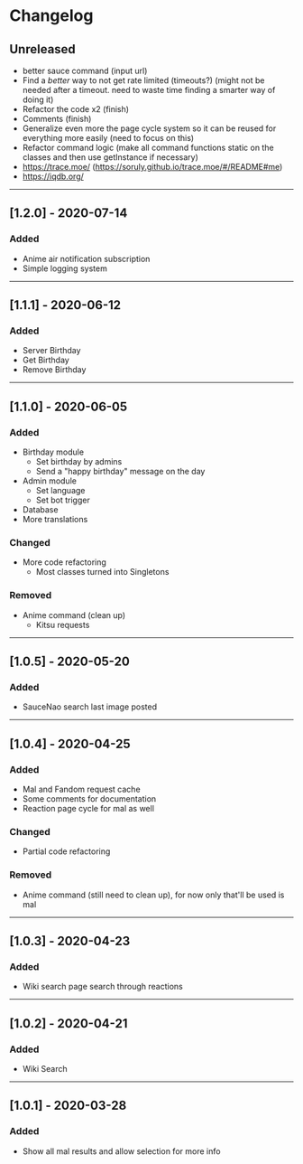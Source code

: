 # Changelog

## Unreleased

- better sauce command (input url)
- Find a _better_ way to not get rate limited (timeouts?) (might not be needed after a timeout. need to waste time finding a smarter way of doing it)
- Refactor the code x2 (finish)
- Comments (finish)
- Generalize even more the page cycle system so it can be reused for everything more easily (need to focus on this)
- Refactor command logic (make all command functions static on the classes and then use getInstance if necessary)
- https://trace.moe/ (https://soruly.github.io/trace.moe/#/README#me)
- https://iqdb.org/

---

## [1.2.0] - 2020-07-14

### Added

- Anime air notification subscription
- Simple logging system

---

## [1.1.1] - 2020-06-12

### Added

- Server Birthday
- Get Birthday
- Remove Birthday

---

## [1.1.0] - 2020-06-05

### Added

- Birthday module
  - Set birthday by admins
  - Send a "happy birthday" message on the day
- Admin module
  - Set language
  - Set bot trigger
- Database
- More translations

### Changed

- More code refactoring
  - Most classes turned into Singletons

### Removed

- Anime command (clean up)
  - Kitsu requests

---

## [1.0.5] - 2020-05-20

### Added

- SauceNao search last image posted

---

## [1.0.4] - 2020-04-25

### Added

- Mal and Fandom request cache
- Some comments for documentation
- Reaction page cycle for mal as well

### Changed

- Partial code refactoring

### Removed

- Anime command (still need to clean up), for now only that'll be used is mal

---

## [1.0.3] - 2020-04-23

### Added

- Wiki search page search through reactions

---

## [1.0.2] - 2020-04-21

### Added

- Wiki Search

---

## [1.0.1] - 2020-03-28

### Added

- Show all mal results and allow selection for more info
